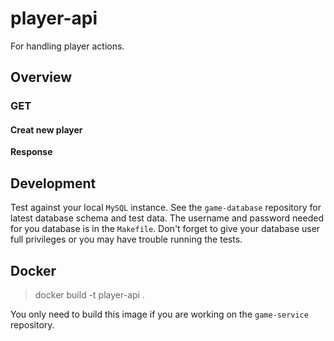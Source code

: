 # player-api

For handling player actions.

## Overview

### GET

#### Creat new player

**Response**

## Development

Test against your local `MySQL` instance. See the `game-database` repository
for latest database schema and test data. The username and password needed for
you database is in the `Makefile`. Don't forget to give your database user full
privileges or you may have trouble running the tests.

## Docker

> docker build -t player-api .

You only need to build this image if you are working on the `game-service`
repository.
